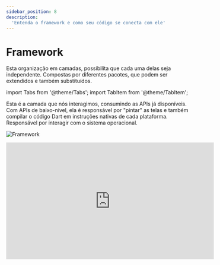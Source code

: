 ```yaml
---
sidebar_position: 8
description:
  'Entenda o framework e como seu código se conecta com ele' 
---
```


# Framework

Esta organização em camadas, possibilita que cada uma delas seja independente. Compostas por diferentes pacotes, que podem ser extendidos e também substituídos.

import Tabs from '@theme/Tabs';
import TabItem from '@theme/TabItem';

<Tabs>
  <TabItem value="framework" label="Framework" default>
    Esta é a camada que nós interagimos, consumindo as APIs já disponíveis.
  </TabItem>
  <TabItem value="engine" label="Engine">Com APIs de baixo-nível, ela é responsável por "pintar" as telas e também compilar o código Dart em instruções nativas de cada plataforma.
    
  </TabItem>
  <TabItem value="embedder" label="Embedder">
    Responsável por interagir com o sistema operacional. 
  </TabItem>
</Tabs>



![Framework](/img/framework.svg)

<div class="video-container">
<iframe width="560" height="315" src="https://www.youtube.com/embed/15UhiZPL56s" title="YouTube video player" frameborder="0" allow="accelerometer; autoplay; clipboard-write; encrypted-media; gyroscope; picture-in-picture" allowfullscreen></iframe>
</div>